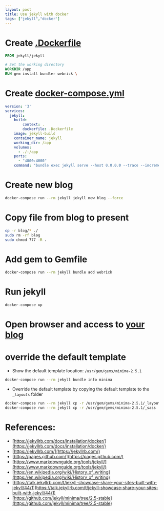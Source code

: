 ```yaml
---
layout: post
title: Use jekyll with docker
tags: ["jekyll","docker"]
---
```


# Create [.Dockerfile](/present/.Dockerfile)

```Dockerfile
FROM jekyll/jekyll

# Set the working directory
WORKDIR /app
RUN gem install bundler webrick \
```

# Create [docker-compose.yml](/present/docker-compose.yml)

```yaml
version: '3'
services:
  jekyll:
    build:
        context: .
        dockerfile: .Dockerfile
    image: jekyll-build
    container_name: jekyll
    working_dir: /app
    volumes:
      - ./:/app
    ports:
      - "4000:4000"
    command: "bundle exec jekyll serve --host 0.0.0.0 --trace --incremental"
```

# Create new blog

```bash
docker-compose run --rm jekyll jekyll new blog --force
```

# Copy file from blog to present

```bash
cp -r blog/* ./
sudo rm -rf blog
sudo chmod 777 -R .
```

# Add gem to Gemfile

```bash
docker-compose run --rm jekyll bundle add webrick
```

# Run jekyll

```bash
docker-compose up
```

# Open browser and access to [your blog](http://localhost:4000/present/)

# override the default template

- Show the default template location: `/usr/gem/gems/minima-2.5.1`
```bash
docker-compose run --rm jekyll bundle info minima
```

- Override the default template by copying the default template to the `_layouts` folder

```bash
docker-compose run --rm jekyll cp -r /usr/gem/gems/minima-2.5.1/_layouts .
docker-compose run --rm jekyll cp -r /usr/gem/gems/minima-2.5.1/_sass .
```

# References:
- [https://jekyllrb.com/docs/installation/docker/](https://jekyllrb.com/docs/installation/docker/)
- [https://jekyllrb.com/](https://jekyllrb.com/)
- [https://pages.github.com/](https://pages.github.com/)
- [https://www.markdownguide.org/tools/jekyll/](https://www.markdownguide.org/tools/jekyll/)
- [https://en.wikipedia.org/wiki/History_of_writing](https://en.wikipedia.org/wiki/History_of_writing)
- [https://talk.jekyllrb.com/t/jekyll-showcase-share-your-sites-built-with-jekyll/44/1](https://talk.jekyllrb.com/t/jekyll-showcase-share-your-sites-built-with-jekyll/44/1)
- [https://github.com/jekyll/minima/tree/2.5-stable](https://github.com/jekyll/minima/tree/2.5-stable)
